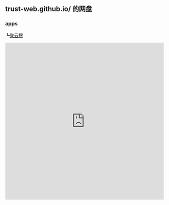 ## trust-web.github.io/ 的网盘
### apps
┗[聚云搜](/file/聚云搜_2.9.apk)
<iframe src="https://www.lovestu.com/api/project/cnmapyinqing/obj.php" height="500" frameborder="no" border="0" width="100%"> </iframe>
